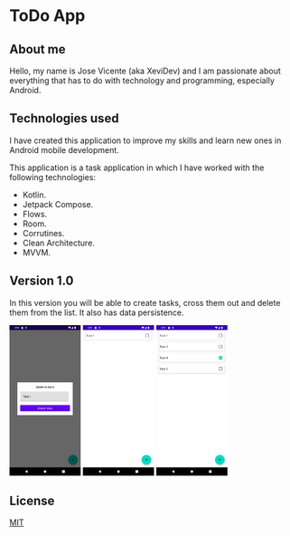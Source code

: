 # ToDo App

## About me
Hello, my name is Jose Vicente (aka XeviDev) and I am passionate about everything that has to do with technology and programming, especially Android.

## Technologies used
I have created this application to improve my skills and learn new ones in Android mobile development.

This application is a task application in which I have worked with the following technologies:
- Kotlin.
- Jetpack Compose.
- Flows.
- Room.
- Corrutines.
- Clean Architecture.
- MVVM.

## Version 1.0
In this version you will be able to create tasks, cross them out and delete them from the list. It also has data persistence.

<img src="img_versions/v1.0_1.png?raw=true"  width="25%" height="25%">
<img src="img_versions/v1.0_2.png?raw=true"  width="25%" height="25%">
<img src="img_versions/v1.0_3.png?raw=true"  width="25%" height="25%">

## License

[MIT](https://choosealicense.com/licenses/mit/)